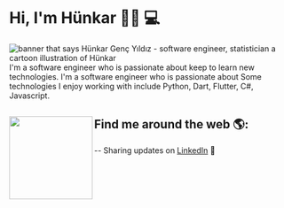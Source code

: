 # Hi, I'm Hünkar 🙋‍♀️ 💻

<img src="https://github.com/hunkargenchcttp/hunkargenchcttp/blob/main/banner.jpg" alt="banner that says Hünkar Genç Yıldız - software engineer, statistician a cartoon illustration of Hünkar">
I'm a software engineer who is passionate about keep to learn new technologies. I'm a software engineer who is passionate about Some technologies I enjoy working with include Python, Dart, Flutter, C#, Javascript. 


## Find me around the web 🌎: <a href="https://github.com/hunkargenchcttp"><img align="left" width="150" height="150" src="https://github.com/hunkargenchcttp/hunkargenchcttp/blob/main/ada.jpg"></a>

-- Sharing updates on <a href="https://www.linkedin.com/in/h%C3%BCnkar-gen%C3%A7-7306a8188/">LinkedIn</a> 💼

